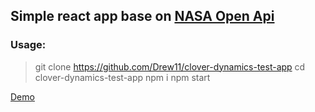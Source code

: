## Simple react app base on [NASA Open Api](https://api.nasa.gov/)

### Usage:

> git clone https://github.com/Drew11/clover-dynamics-test-app
> cd clover-dynamics-test-app
> npm i
> npm start

[Demo](https://drew11.github.io/clover-dynamics-test-app/)
